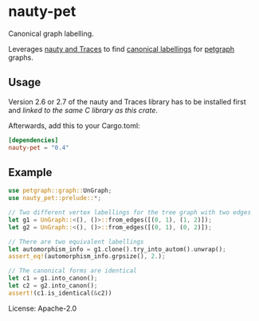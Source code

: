 # nauty-pet

Canonical graph labelling.

Leverages [nauty and Traces](http://pallini.di.uniroma1.it/) to
find [canonical
labellings](https://en.wikipedia.org/wiki/Graph_canonization) for
[petgraph](https://github.com/petgraph/petgraph) graphs.

## Usage

Version 2.6 or 2.7 of the nauty and Traces library has to be
installed first and _linked to the same C library as this crate_.

Afterwards, add this to your Cargo.toml:
```toml
[dependencies]
nauty-pet = "0.4"
```

## Example

```rust
use petgraph::graph::UnGraph;
use nauty_pet::prelude::*;

// Two different vertex labellings for the tree graph with two edges
let g1 = UnGraph::<(), ()>::from_edges([(0, 1), (1, 2)]);
let g2 = UnGraph::<(), ()>::from_edges([(0, 1), (0, 2)]);

// There are two equivalent labellings
let automorphism_info = g1.clone().try_into_autom().unwrap();
assert_eq!(automorphism_info.grpsize(), 2.);

// The canonical forms are identical
let c1 = g1.into_canon();
let c2 = g2.into_canon();
assert!(c1.is_identical(&c2))
```

License: Apache-2.0
